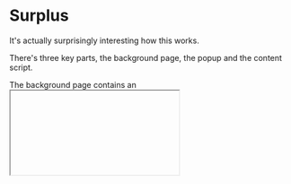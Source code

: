 # Surplus

It's actually surprisingly interesting how this works.

There's three key parts, the background page, the popup and the content script.

The background page contains an <iframe> which points to Google Blog Search. Google Blog Search was chosen because it had the new Google bar, has few dynamic elements so the page should load quickly, and looks fairly abandoned and probably won't change for future compatibility's sake. Google Blog Search is pointed to a certain URL which fires a specific content script which reformats the page to work better as a popup. 

The content script also periodically polls the DOM for the number of notifications every two seconds and sends it to the background page which uses <canvas> to generate the icon.

When the button is clicked, Chrome opens up the popup element. That popup element then sends a trigger to the background page, which signals to the content script, which then signals Google Blog Search's toolbar to expand the notification section (this internally, sends a signal to create a new iframe within Google which does some fascinating stuff that I don't bother with). 

Then the popup does something pretty interesting. It runs adoptNode, which is part of Webkit's Magic iframe feature. It then transplants the body of the iframe over to that popup.

When the popup is closed, that is, when the unload event is fired, it sends the frame back to the background page.

## Name

As for the name, in the twelve seconds between when I knew I was going to start the project and was going to start coding, I had to answer what was probably the hardest problem of any project: finding a name. I figured why not do a cat /usr/share/dict/words | grep plus, just because I heard a cool pun about Google+ yesterday. There were basically three words, nonplus, plush and surplus. Plush is cute because I kept thinking of my giant stuffed pikachu that I got when I was six, but the connection between plush and plus is pretty abstract. Nonplus means, literally "confused", and that's not something any interaction designer would want. Surplus is nice, because it has this mythical fairy tale property (US government having a surplus?) and that's a nice (warm and cuddly like a pikachu) connotation. So thereafter, a project was named.

## Timeline (June 30, 2011 EST)

* 4:14pm Started project 
* 4:21pm Icon work
* 4:24pm Manifestation
* 4:36pm Content Scripts on hidden frames argh
* 4:59pm Done with styling
* 5:22pm Perfected popup interaction
* 6:13pm Done
* 7:18pm Updating Readme

## TODO:

* Account Switching Support (yes, I actually have multiple accounts but it never occurred to me because my first one is the one I use with google+)
* There's this really annoying problem with scrolling dying every so often. Argh.
